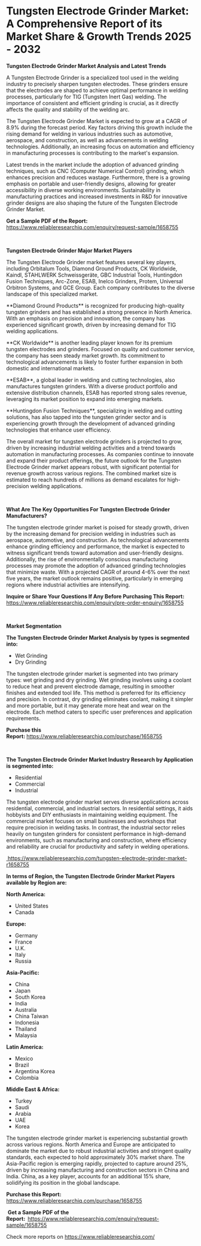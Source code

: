 <p><h1>Tungsten Electrode Grinder Market: A Comprehensive Report of its Market Share & Growth Trends 2025 - 2032</h1></p><p><strong>Tungsten Electrode Grinder Market Analysis and Latest Trends</strong></p>
<p><p>A Tungsten Electrode Grinder is a specialized tool used in the welding industry to precisely sharpen tungsten electrodes. These grinders ensure that the electrodes are shaped to achieve optimal performance in welding processes, particularly for TIG (Tungsten Inert Gas) welding. The importance of consistent and efficient grinding is crucial, as it directly affects the quality and stability of the welding arc.</p><p>The Tungsten Electrode Grinder Market is expected to grow at a CAGR of 8.9% during the forecast period. Key factors driving this growth include the rising demand for welding in various industries such as automotive, aerospace, and construction, as well as advancements in welding technologies. Additionally, an increasing focus on automation and efficiency in manufacturing processes is contributing to the market's expansion.</p><p>Latest trends in the market include the adoption of advanced grinding techniques, such as CNC (Computer Numerical Control) grinding, which enhances precision and reduces wastage. Furthermore, there is a growing emphasis on portable and user-friendly designs, allowing for greater accessibility in diverse working environments. Sustainability in manufacturing practices and increased investments in R&D for innovative grinder designs are also shaping the future of the Tungsten Electrode Grinder Market.</p></p>
<p><strong>Get a Sample PDF of the Report:&nbsp;</strong> <a href="https://www.reliableresearchiq.com/enquiry/request-sample/1658755?utm_campaign=2732&utm_medium=2&utm_source=Github&utm_content=ia&utm_term=08042025&utm_id=tungsten-electrode-grinder">https://www.reliableresearchiq.com/enquiry/request-sample/1658755</a></p>
<p>&nbsp;</p>
<p><strong>Tungsten Electrode Grinder Major Market Players</strong></p>
<p><p>The Tungsten Electrode Grinder market features several key players, including Orbitalum Tools, Diamond Ground Products, CK Worldwide, Kaindl, STAHLWERK Schweissgeräte, GBC Industrial Tools, Huntingdon Fusion Techniques, Arc-Zone, ESAB, Inelco Grinders, Protem, Universal Orbitron Systems, and GCE Group. Each company contributes to the diverse landscape of this specialized market.</p><p>**Diamond Ground Products** is recognized for producing high-quality tungsten grinders and has established a strong presence in North America. With an emphasis on precision and innovation, the company has experienced significant growth, driven by increasing demand for TIG welding applications.</p><p>**CK Worldwide** is another leading player known for its premium tungsten electrodes and grinders. Focused on quality and customer service, the company has seen steady market growth. Its commitment to technological advancements is likely to foster further expansion in both domestic and international markets.</p><p>**ESAB**, a global leader in welding and cutting technologies, also manufactures tungsten grinders. With a diverse product portfolio and extensive distribution channels, ESAB has reported strong sales revenue, leveraging its market position to expand into emerging markets.</p><p>**Huntingdon Fusion Techniques**, specializing in welding and cutting solutions, has also tapped into the tungsten grinder sector and is experiencing growth through the development of advanced grinding technologies that enhance user efficiency.</p><p>The overall market for tungsten electrode grinders is projected to grow, driven by increasing industrial welding activities and a trend towards automation in manufacturing processes. As companies continue to innovate and expand their product offerings, the future outlook for the Tungsten Electrode Grinder market appears robust, with significant potential for revenue growth across various regions. The combined market size is estimated to reach hundreds of millions as demand escalates for high-precision welding applications.</p></p>
<p>&nbsp;</p>
<p><strong>What Are The Key Opportunities For Tungsten Electrode Grinder Manufacturers?</strong></p>
<p><p>The tungsten electrode grinder market is poised for steady growth, driven by the increasing demand for precision welding in industries such as aerospace, automotive, and construction. As technological advancements enhance grinding efficiency and performance, the market is expected to witness significant trends toward automation and user-friendly designs. Additionally, the rise of environmentally conscious manufacturing processes may promote the adoption of advanced grinding technologies that minimize waste. With a projected CAGR of around 4-6% over the next five years, the market outlook remains positive, particularly in emerging regions where industrial activities are intensifying.</p></p>
<p><strong>Inquire or Share Your Questions If Any Before Purchasing This Report:</strong> <a href="https://www.reliableresearchiq.com/enquiry/pre-order-enquiry/1658755?utm_campaign=2732&utm_medium=2&utm_source=Github&utm_content=ia&utm_term=08042025&utm_id=tungsten-electrode-grinder">https://www.reliableresearchiq.com/enquiry/pre-order-enquiry/1658755</a></p>
<p>&nbsp;</p>
<p><strong>Market Segmentation</strong></p>
<p><strong>The Tungsten Electrode Grinder Market Analysis by types is segmented into:</strong></p>
<p><ul><li>Wet Grinding</li><li>Dry Grinding</li></ul></p>
<p><p>The tungsten electrode grinder market is segmented into two primary types: wet grinding and dry grinding. Wet grinding involves using a coolant to reduce heat and prevent electrode damage, resulting in smoother finishes and extended tool life. This method is preferred for its efficiency and precision. In contrast, dry grinding eliminates coolant, making it simpler and more portable, but it may generate more heat and wear on the electrode. Each method caters to specific user preferences and application requirements.</p></p>
<p><strong>Purchase this Report:&nbsp;</strong><a href="https://www.reliableresearchiq.com/purchase/1658755?utm_campaign=2732&utm_medium=2&utm_source=Github&utm_content=ia&utm_term=08042025&utm_id=tungsten-electrode-grinder">https://www.reliableresearchiq.com/purchase/1658755</a></p>
<p>&nbsp;</p>
<p><strong>The Tungsten Electrode Grinder Market Industry Research by Application is segmented into:</strong></p>
<p><ul><li>Residential</li><li>Commercial</li><li>Industrial</li></ul></p>
<p><p>The tungsten electrode grinder market serves diverse applications across residential, commercial, and industrial sectors. In residential settings, it aids hobbyists and DIY enthusiasts in maintaining welding equipment. The commercial market focuses on small businesses and workshops that require precision in welding tasks. In contrast, the industrial sector relies heavily on tungsten grinders for consistent performance in high-demand environments, such as manufacturing and construction, where efficiency and reliability are crucial for productivity and safety in welding operations.</p></p>
<p><a href="https://www.reliableresearchiq.com/tungsten-electrode-grinder-market-r1658755?utm_campaign=2732&utm_medium=2&utm_source=Github&utm_content=ia&utm_term=08042025&utm_id=tungsten-electrode-grinder">&nbsp;https://www.reliableresearchiq.com/tungsten-electrode-grinder-market-r1658755</a></p>
<p><strong>In terms of Region, the Tungsten Electrode Grinder Market Players available by Region are:</strong></p>
<p>
    <p> <strong> North America: </strong>
        <ul>
            <li>United States</li>
            <li>Canada</li>
        </ul>
        </p> 
    <p> <strong> Europe: </strong>
        <ul>
            <li>Germany</li>
            <li>France</li>
            <li>U.K.</li>
            <li>Italy</li>
            <li>Russia</li>
        </ul>
        </p> 
    <p> <strong> Asia-Pacific: </strong>
        <ul>
            <li>China</li>
            <li>Japan</li>
            <li>South Korea</li>
            <li>India</li>
            <li>Australia</li>
            <li>China Taiwan</li>
            <li>Indonesia</li>
            <li>Thailand</li>
            <li>Malaysia</li>
        </ul>
        </p> 
    <p> <strong> Latin America: </strong>
        <ul>
            <li>Mexico</li>
            <li>Brazil</li>
            <li>Argentina Korea</li>
            <li>Colombia</li>
        </ul>
        </p> 
    <p> <strong> Middle East & Africa: </strong>
        <ul>
            <li>Turkey</li>
            <li>Saudi</li>
            <li>Arabia</li>
            <li>UAE</li>
            <li>Korea</li>
        </ul>
    </p>
    </p>
<p><p>The tungsten electrode grinder market is experiencing substantial growth across various regions. North America and Europe are anticipated to dominate the market due to robust industrial activities and stringent quality standards, each expected to hold approximately 30% market share. The Asia-Pacific region is emerging rapidly, projected to capture around 25%, driven by increasing manufacturing and construction sectors in China and India. China, as a key player, accounts for an additional 15% share, solidifying its position in the global landscape.</p></p>
<p><strong>Purchase this Report: </strong><a href="https://www.reliableresearchiq.com/purchase/1658755?utm_campaign=2732&utm_medium=2&utm_source=Github&utm_content=ia&utm_term=08042025&utm_id=tungsten-electrode-grinder">https://www.reliableresearchiq.com/purchase/1658755</a></p>
<p>&nbsp;<strong>Get a Sample PDF of the Report:&nbsp;&nbsp;</strong><a href="https://www.reliableresearchiq.com/enquiry/request-sample/1658755?utm_campaign=2732&utm_medium=2&utm_source=Github&utm_content=ia&utm_term=08042025&utm_id=tungsten-electrode-grinder">https://www.reliableresearchiq.com/enquiry/request-sample/1658755</a></p>
<p><strong></strong></p>
<p>Check more reports on <a href="https://www.reliableresearchiq.com/?utm_campaign=2732&utm_medium=2&utm_source=Github&utm_content=ia&utm_term=08042025&utm_id=tungsten-electrode-grinder">https://www.reliableresearchiq.com/</a></p>